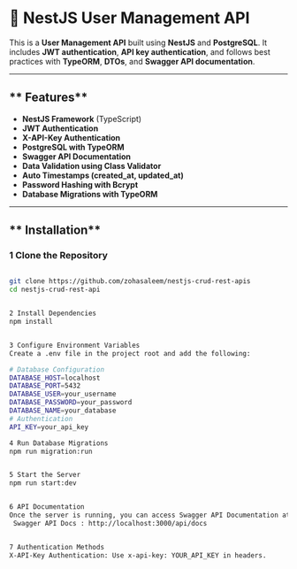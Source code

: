# 🚀 NestJS User Management API

This is a **User Management API** built using **NestJS** and **PostgreSQL**. It includes **JWT authentication**, **API key authentication**, and follows best practices with **TypeORM**, **DTOs**, and **Swagger API documentation**.

---

## ** Features**
- **NestJS Framework** (TypeScript)
- **JWT Authentication**
- **X-API-Key Authentication**
- **PostgreSQL with TypeORM**
- **Swagger API Documentation**
- **Data Validation using Class Validator**
- **Auto Timestamps (created_at, updated_at)**
- **Password Hashing with Bcrypt**
- **Database Migrations with TypeORM**

---

## ** Installation**

### 1️ Clone the Repository
```sh

git clone https://github.com/zohasaleem/nestjs-crud-rest-apis
cd nestjs-crud-rest-api


2️ Install Dependencies
npm install


3️ Configure Environment Variables
Create a .env file in the project root and add the following:

# Database Configuration
DATABASE_HOST=localhost
DATABASE_PORT=5432
DATABASE_USER=your_username
DATABASE_PASSWORD=your_password
DATABASE_NAME=your_database
# Authentication
API_KEY=your_api_key

4️ Run Database Migrations
npm run migration:run


5️ Start the Server
npm run start:dev


6️ API Documentation
Once the server is running, you can access Swagger API Documentation at:
 Swagger API Docs : http://localhost:3000/api/docs


7️ Authentication Methods
X-API-Key Authentication: Use x-api-key: YOUR_API_KEY in headers.